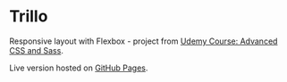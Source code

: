# Trillo

Responsive layout with Flexbox - project from [Udemy Course: Advanced CSS and Sass](https://www.udemy.com/advanced-css-and-sass/learn/v4/overview "Udemy course page").

Live version hosted on [GitHub Pages](https://musial-adam.github.io/trillo/ "Trillo").